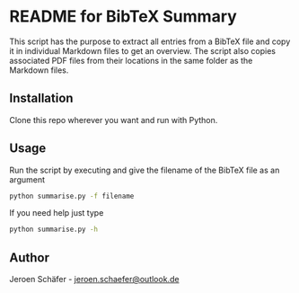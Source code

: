 # README for BibTeX Summary

This script has the purpose to extract all entries from a BibTeX file
and copy it in individual Markdown files to get an overview. The script
also copies associated PDF files from their locations in the same
folder as the Markdown files.

## Installation
Clone this repo wherever you want and run with Python.

## Usage
Run the script by executing and give the filename of the BibTeX file as
an argument

```bash
python summarise.py -f filename
```

If you need help just type

```bash
python summarise.py -h
```

## Author

Jeroen Schäfer - [jeroen.schaefer@outlook.de](mailto:jeroen.schaefer@outlook.de)